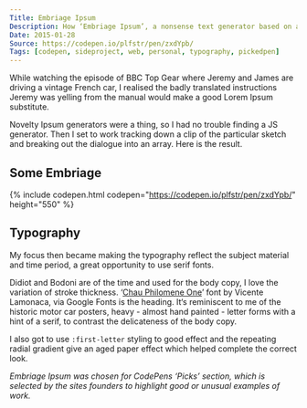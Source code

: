 ```yaml
---
Title: Embriage Ipsum
Description: How ‘Embriage Ipsum’, a nonsense text generator based on an old and badly translated French car manual, came to exist.
Date: 2015-01-28
Source: https://codepen.io/plfstr/pen/zxdYpb/
Tags: [codepen, sideproject, web, personal, typography, pickedpen]
---
```

While watching the episode of BBC Top Gear where Jeremy and James are driving a vintage French car, I realised the badly translated instructions Jeremy was yelling from the manual would make a good Lorem Ipsum substitute. 

Novelty Ipsum generators were a thing, so I had no trouble finding a JS generator. Then I set to work tracking down a clip of the particular sketch and breaking out the dialogue into an array. Here is the result.

## Some Embriage

{% include codepen.html codepen="https://codepen.io/plfstr/pen/zxdYpb/" height="550" %}

## Typography

My focus then became making the typography reflect the subject material and time period, a great opportunity to use serif fonts.

Didiot and Bodoni are of the time and used for the body copy, I love the variation of stroke thickness. ‘[Chau Philomene One](http://www.google.com/fonts/specimen/Chau+Philomene+One)’ font by Vicente Lamonaca, via Google Fonts is the heading. It‘s reminiscent to me of the historic motor car posters, heavy - almost hand painted - letter forms with a hint of a serif, to contrast the delicateness of the body copy. 

I also got to use `:first-letter` styling to good effect and the repeating radial gradient give an aged paper effect which helped complete the correct look. 

_Embriage Ipsum was chosen for CodePens ‘Picks’ section, which is selected by the sites founders to highlight good or unusual examples of work._